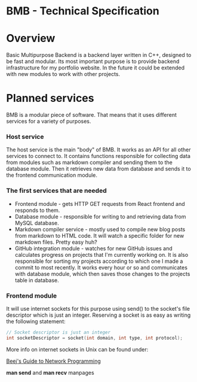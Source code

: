 # BMB - Technical Specification

# Overview

Basic Multipurpose Backend is a backend layer written in C++,  designed to be fast and modular. Its most important purpose is to provide backend infrastructure for my portfolio website. In the future it could be extended with new modules to work with other projects.

# Planned services

BMB is a modular piece of software. That means that it uses different services for a variety of purposes.

### Host service

The host service is the main "body" of BMB. It works as an API for all other services to connect to. It contains functions responsible for collecting data from modules such as markdown compiler and sending them to the database module. Then it retrieves new data from database and sends it to the frontend communication module.

### The first services that are needed

- Frontend module - gets HTTP GET requests from React frontend and responds to them.
- Database module - responsible for writing to and retrieving data from MySQL database.
- Markdown compiler service - mostly used to compile new blog posts from markdown to HTML code. It will watch a specific folder for new markdown files. Pretty easy huh?
- GitHub integration module - watches for new GitHub issues and calculates progress on projects that I'm currently working on. It is also responsible for sorting my projects according to which one I made a commit to most recently. It works every hour or so and communicates with database module, which then saves those changes to the projects table in database.

### Frontend module

It will use internet sockets for this purpose using send() to the socket's file descriptor which is just an integer. Reserving a socket is as easy as writing the following statement:

```cpp
// Socket descriptor is just an integer
int socketDescriptor = socket(int domain, int type, int protocol);
```

More info on internet sockets in Unix can be found under:

[Beej's Guide to Network Programming](https://www.notion.so/Beej-s-Guide-to-Network-Programming-17a4e537c8024313a0bc9470ad315df4)

**man send** and **man recv** manpages
